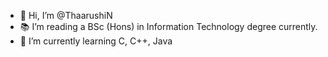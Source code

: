 - 👋 Hi, I’m @ThaarushiN
- 📚 I’m reading a BSc (Hons) in Information Technology degree currently.
- 🌱 I’m currently learning C, C++, Java


<!---
ThaarushiN/ThaarushiN is a ✨ special ✨ repository because its `README.md` (this file) appears on your GitHub profile.
You can click the Preview link to take a look at your changes.
--->
